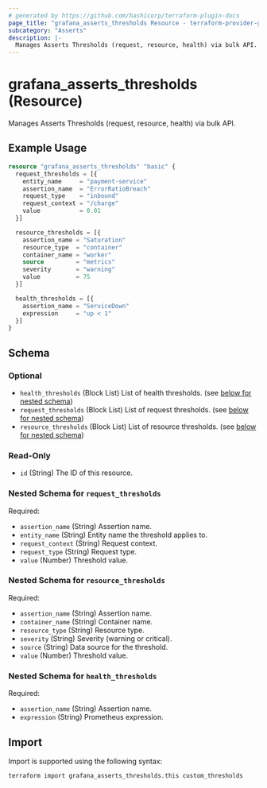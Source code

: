 ```yaml
---
# generated by https://github.com/hashicorp/terraform-plugin-docs
page_title: "grafana_asserts_thresholds Resource - terraform-provider-grafana"
subcategory: "Asserts"
description: |-
  Manages Asserts Thresholds (request, resource, health) via bulk API.
---
```


# grafana_asserts_thresholds (Resource)

Manages Asserts Thresholds (request, resource, health) via bulk API. 


## Example Usage

```terraform
resource "grafana_asserts_thresholds" "basic" {
  request_thresholds = [{
    entity_name     = "payment-service"
    assertion_name  = "ErrorRatioBreach"
    request_type    = "inbound"
    request_context = "/charge"
    value           = 0.01
  }]

  resource_thresholds = [{
    assertion_name = "Saturation"
    resource_type  = "container"
    container_name = "worker"
    source         = "metrics"
    severity       = "warning"
    value          = 75
  }]

  health_thresholds = [{
    assertion_name = "ServiceDown"
    expression     = "up < 1"
  }]
}
```

<!-- schema generated by tfplugindocs -->
## Schema

### Optional

- `health_thresholds` (Block List) List of health thresholds. (see [below for nested schema](#nestedblock--health_thresholds))
- `request_thresholds` (Block List) List of request thresholds. (see [below for nested schema](#nestedblock--request_thresholds))
- `resource_thresholds` (Block List) List of resource thresholds. (see [below for nested schema](#nestedblock--resource_thresholds))

### Read-Only

- `id` (String) The ID of this resource.

<a id="nestedblock--request_thresholds"></a>
### Nested Schema for `request_thresholds`

Required:

- `assertion_name` (String) Assertion name.
- `entity_name` (String) Entity name the threshold applies to.
- `request_context` (String) Request context.
- `request_type` (String) Request type.
- `value` (Number) Threshold value.

<a id="nestedblock--resource_thresholds"></a>
### Nested Schema for `resource_thresholds`

Required:

- `assertion_name` (String) Assertion name.
- `container_name` (String) Container name.
- `resource_type` (String) Resource type.
- `severity` (String) Severity (warning or critical).
- `source` (String) Data source for the threshold.
- `value` (Number) Threshold value.

<a id="nestedblock--health_thresholds"></a>
### Nested Schema for `health_thresholds`

Required:

- `assertion_name` (String) Assertion name.
- `expression` (String) Prometheus expression.

## Import

Import is supported using the following syntax:

```shell
terraform import grafana_asserts_thresholds.this custom_thresholds
```
